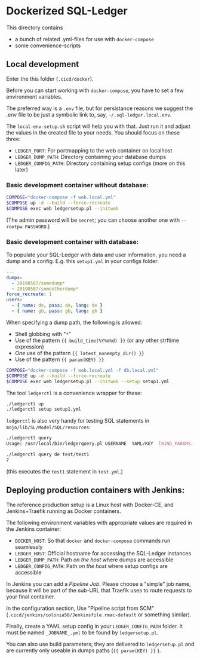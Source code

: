 # Dockerized SQL-Ledger

This directory contains

* a bunch of related .yml-files for use with `docker-compose`
* some convenience-scripts

## Local development

Enter the this folder (`.cicd/docker`).

Before you can start working with `docker-compose`, you
have to set a few environment variables.

The preferred way is a `.env` file, but for persistance reasons we suggest
the .env file to be just a symbolic link to, say, `~/.sql-ledger.local.env`.

The `local-env-setup.sh` script will help you with that. Just run it and
adjust the values in the created file to your needs.
You should focus on these three:

* `LEDGER_PORT`: For portmapping to the web container on localhost
* `LEDGER_DUMP_PATH`: Directory containing your database dumps
* `LEDGER_CONFIG_PATH`: Directory containing setup configs (more on this later)



### Basic development container without database:

```sh
COMPOSE="docker-compose -f web.local.yml"
$COMPOSE up -d --build --force-recreate
$COMPOSE exec web ledgersetup.pl --initweb
```

(The admin password will be `secret`; you can choose another one with
`--rootpw PASSWORD`.)



### Basic development container with database:

To populate your SQL-Ledger with data and user information, you need a dump
and a config. E.g. this `setup1.yml` in your configs folder:

```yaml
---
dumps:
  - 20190507/somedump*
  - 20190507/someotherdump*
force_recreate: 1
users:
  - { name: de, pass: de, lang: de }
  - { name: gb, pass: gb, lang: gb }
```

When specifying a dump path, the following is allowed:

* Shell globbing with "`*`"
* Use of the pattern `{{ build_time(%Y%m%d) }}` (or any other strftime expression)
* *One* use of the pattern `{{ latest_nonempty_dir() }}`
* Use of the pattern `{{ param(KEY) }}` 


```sh
COMPOSE="docker-compose -f web.local.yml -f db.local.yml"
$COMPOSE up -d --build --force-recreate
$COMPOSE exec web ledgersetup.pl --initweb --setup setup1.yml
```

The tool `ledgerctl` is a convenience wrapper for these:

```sh
./ledgerctl up
./ledgerctl setup setup1.yml
```

`ledgerctl` is also very handy for testing SQL statements in
`mojo/lib/SL/Model/SQL/resources`:

```sh
./ledgerctl query 
Usage: /usr/local/bin/ledgerquery.pl USERNAME  YAML/KEY  [BIND_PARAMS...]

./ledgerctl query de test/test1
7
```

(this executes the `test1` statement in `test.yml`.)


## Deploying production containers with Jenkins:

The reference production setup is a Linux host with Docker-CE, and
Jenkins+Traefik running as Docker containers.

The following environment variables with appropriate values
are required in the Jenkins container:

* `DOCKER_HOST`: So that `docker` and `docker-compose` commands run seamlessly
* `LEDGER_HOST`: Official hostname for accessing the SQL-Ledger instances
* `LEDGER_DUMP_PATH`: Path *on the host* where dumps are accessible
* `LEDGER_CONFIG_PATH`: Path *on the host* where setup configs are accessible

In Jenkins you can add a *Pipeline Job*.
Please choose a "simple" job name, because it will be part of the sub-URL
that Traefik uses to route requests to your final container.

In the configuration section, Use "Pipeline script from SCM"
(`.cicd/jenkins/colonia50/Jenkinsfile.rmac-default` or something similar).

Finally, create a YAML setup config in your `LEDGER_CONFIG_PATH` folder.
It must be named `_JOBNAME_.yml` to be found by `ledgersetup.pl`.

You can also use build parameters; they are delivered to `ledgersetup.pl`
and are currently only useable in dumps paths (`{{ param(KEY) }}` ).
